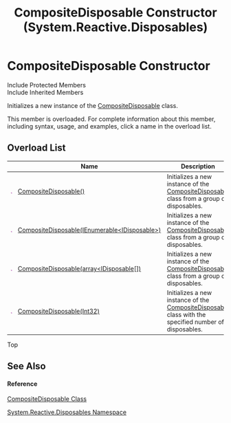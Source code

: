 ﻿---
title: CompositeDisposable Constructor  (System.Reactive.Disposables)
TOCTitle: CompositeDisposable Constructor
ms:assetid: Overload:System.Reactive.Disposables.CompositeDisposable.#ctor
ms:mtpsurl: https://msdn.microsoft.com/en-us/library/system.reactive.disposables.compositedisposable.compositedisposable(v=VS.103)
ms:contentKeyID: 36069174
ms.date: 06/28/2011
mtps_version: v=VS.103
f1_keywords:
- System.Reactive.Disposables.CompositeDisposable.#ctor
- System.Reactive.Disposables.CompositeDisposable.CompositeDisposable
dev_langs:
- CSharp
- JScript
- VB
- FSharp
---

# CompositeDisposable Constructor

Include Protected Members  
Include Inherited Members  

Initializes a new instance of the [CompositeDisposable](hh228980\(v=vs.103\).md) class.

This member is overloaded. For complete information about this member, including syntax, usage, and examples, click a name in the overload list.

## Overload List

<table>
<thead>
<tr class="header">
<th> </th>
<th>Name</th>
<th>Description</th>
</tr>
</thead>
<tbody>
<tr class="odd">
<td><img src="images\Hh303103.pubmethod(en-us,VS.103).gif" title="Public method" alt="Public method" /></td>
<td><a href="hh244250(v=vs.103).md">CompositeDisposable()</a></td>
<td>Initializes a new instance of the <a href="hh228980(v=vs.103).md">CompositeDisposable</a> class from a group of disposables.</td>
</tr>
<tr class="even">
<td><img src="images\Hh303103.pubmethod(en-us,VS.103).gif" title="Public method" alt="Public method" /></td>
<td><a href="https://msdn.microsoft.com/en-us/library/m:system.reactive.disposables.compositedisposable.#ctor(system.collections.generic.ienumerable%7bsystem.idisposable%7d)(v=VS.103)">CompositeDisposable(IEnumerable&lt;IDisposable&gt;)</a></td>
<td>Initializes a new instance of the <a href="hh228980(v=vs.103).md">CompositeDisposable</a> class from a group of disposables.</td>
</tr>
<tr class="odd">
<td><img src="images\Hh303103.pubmethod(en-us,VS.103).gif" title="Public method" alt="Public method" /></td>
<td><a href="https://msdn.microsoft.com/en-us/library/m:system.reactive.disposables.compositedisposable.#ctor(system.idisposable%5b%5d)(v=VS.103)">CompositeDisposable(array&lt;IDisposable[])</a></td>
<td>Initializes a new instance of the <a href="hh228980(v=vs.103).md">CompositeDisposable</a> class from a group of disposables.</td>
</tr>
<tr class="even">
<td><img src="images\Hh303103.pubmethod(en-us,VS.103).gif" title="Public method" alt="Public method" /></td>
<td><a href="https://msdn.microsoft.com/en-us/library/m:system.reactive.disposables.compositedisposable.#ctor(system.int32)(v=VS.103)">CompositeDisposable(Int32)</a></td>
<td>Initializes a new instance of the <a href="hh228980(v=vs.103).md">CompositeDisposable</a> class with the specified number of disposables.</td>
</tr>
</tbody>
</table>

Top

## See Also

#### Reference

[CompositeDisposable Class](hh228980\(v=vs.103\).md)

[System.Reactive.Disposables Namespace](hh229090\(v=vs.103\).md)

